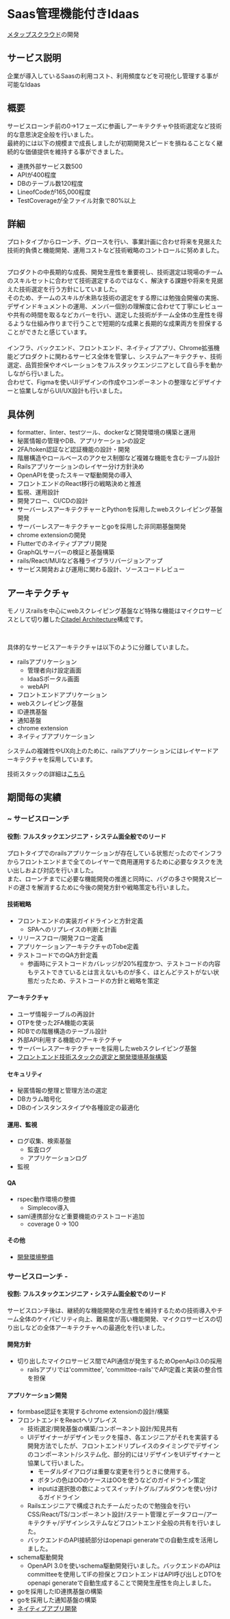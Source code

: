 # Saas管理機能付きIdaas
[メタップスクラウド](https://www.metapscloud.com/)の開発

## サービス説明

企業が導入しているSaasの利用コスト、利用頻度などを可視化し管理する事が可能なIdaas

## 概要
サービスローンチ前の0->1フェーズに参画しアーキテクチャや技術選定など技術的な意思決定全般を行いました。
</br>
最終的には以下の規模まで成長しましたが初期開発スピードを損ねることなく継続的な価値提供を維持する事ができました。

- 連携外部サービス数500
- APIが400程度
- DBのテーブル数120程度
- LineofCodeが165,000程度
- TestCoverageが全ファイル対象で80%以上

## 詳細

プロトタイプからローンチ、グロースを行い、事業計画に合わせ将来を見据えた技術的負債と機能開発、運用コストなど技術戦略のコントロールに努めました。
</br>

</br>
プロダクトの中長期的な成長、開発生産性を重要視し、技術選定は現場のチームのスキルセットに合わせて技術選定するのではなく、解決する課題や将来を見据えた技術選定を行う方針にしていました。
</br>
そのため、チームのスキルが未熟な技術の選定をする際には勉強会開催の実施、デザインドキュメントの運用、メンバー個別の理解度に合わせて丁寧にレビューや共有の時間を取るなどカバーを行い、選定した技術がチーム全体の生産性を得るような仕組み作りまで行うことで短期的な成果と長期的な成果両方を担保することができたと感じています。
</br>
</br>
インフラ、バックエンド、フロントエンド、ネイティブアプリ、Chrome拡張機能どプロダクトに関わるサービス全体を管掌し、システムアーキテクチャ、技術選定、品質担保やオペレーションをフルスタックエンジニアとして自ら手を動かしながら行いました。
</br>
合わせて、Figmaを使いUIデザインの作成やコンポーネントの整理などデザイナーと協業しながらUI/UX設計も行いました。

## 具体例

* formatter、linter、testツール、dockerなど開発環境の構築と運用
* 秘匿情報の管理やDB、アプリケーションの設定
* 2FA/token認証など認証機能の設計・開発
* 階層構造やロールベースのアクセス制御など複雑な機能を含むテーブル設計
* Railsアプリケーションのレイヤー分け方針決め
* OpenAPIを使ったスキーマ駆動開発の導入
* フロントエンドのReact移行の戦略決めと推進
* 監視、運用設計
* 開発フロー、CI/CDの設計
* サーバーレスアーキテクチャーとPythonを採用したwebスクレイピング基盤開発
* サーバーレスアーキテクチャーとgoを採用した非同期基盤開発
* chrome extensionの開発
* Flutterでのネイティブアプリ開発
* GraphQLサーバーの検証と基盤構築
* rails/React/MUIなど各種ライブラリバージョンアップ
* サービス開発および運用に関わる設計、ソースコードレビュー

## アーキテクチャ
モノリスrailsを中心にwebスクレイピング基盤など特殊な機能はマイクロサービスとして切り離した[Citadel Architecture](https://blog.appsignal.com/2020/04/08/the-citadel-architecture-at-appsignal.html)構成です。

</br>

具体的なサービスアーキテクチャは以下のように分離していました。

* railsアプリケーション
  * 管理者向け設定画面
  * IdaaSポータル画面
  * webAPI
* フロントエンドアプリケーション
* webスクレイピング基盤
* ID連携基盤
* 通知基盤
* chrome extension
* ネイティブアプリケーション

システムの複雑性やUX向上のために、railsアプリケーションにはレイヤードアーキテクチャを採用しています。

技術スタックの詳細は[こちら](technology_stack.md)

## 期間毎の実績
### ~ サービスローンチ
#### 役割: フルスタックエンジニア・システム面全般でのリード

プロトタイプでのrailsアプリケーションが存在している状態だったのでインフラからフロントエンドまで全てのレイヤーで商用運用するために必要なタスクを洗い出しおよび対応を行いました。
</br>
また、ローンチまでに必要な機能開発の推進と同時に、バグの多さや開発スピードの遅さを解消するために今後の開発方針や戦略策定も行いました。

#### 技術戦略
* フロントエンドの実装ガイドラインと方針定義
  * SPAへのリプレイスの判断と計画
* リリースフロー/開発フロー定義
* アプリケーションアーキテクチャのTobe定義
* テストコードでのQA方針定義
  * 参画時にテストコードカバレッジが20%程度かつ、テストコードの内容もテストできているとは言えないものが多く、ほとんどテストがない状態だったため、テストコードの方針と戦略を策定

#### アーキテクチャ
* ユーザ情報テーブルの再設計
* OTPを使った2FA機能の実装
* RDBでの階層構造のテーブル設計
* 外部API利用する機能のアーキテクチャ
* サーバーレスアーキテクチャーを採用したwebスクレイピング基盤
* [フロントエンド技術スタックの選定と開発環境基盤構築](achievements/frontend_modern_strategy.md)

#### セキュリティ
* 秘匿情報の整理と管理方法の選定
* DBカラム暗号化
* DBのインスタンスタイプや各種設定の最適化

#### 運用、監視
* ログ収集、検索基盤
  * 監査ログ
  * アプリケーションログ
* 監視

#### QA
* rspec動作環境の整備
  * Simplecov導入
* saml連携部分など重要機能のテストコード追加
  * coverage 0 -> 100

#### その他

* [開発環境整備](achievements/setup_development_enviroments.md)

### サービスローンチ -
#### 役割: フルスタックエンジニア・システム面全般でのリード

サービスロンチ後は、継続的な機能開発の生産性を維持するための技術導入やチーム全体のケイパビリティ向上、難易度が高い機能開発、マイクロサービスの切り出しなどの全体アーキテクチャへの最適化を行いました。

#### 開発方針
* 切り出したマイクロサービス間でAPI通信が発生するためOpenApi3.0の採用
  * railsアプリでは'committee', 'committee-rails'でAPI定義と実装の整合性を担保

#### アプリケーション開発
* formbase認証を実現するchrome extensionの設計/構築
* フロントエンドをReactへリプレイス
  * 技術選定/開発基盤の構築/コンポーネント設計/知見共有
  * UIデザイナーがデザインモックを描き、各エンジニアがそれを実装する開発方法でしたが、フロントエンドリプレイスのタイミングでデザインのコンポーネント/システム化、部分的にはリデザインをUIデザイナーと協業して行いました。
    * モーダルダイアログは重要な変更を行うときに使用する。
    * ボタンの色はOOのケースはOOを使うなどのガイドライン策定
    * inputは選択肢の数によってスイッチ/トグル/プルダウンを使い分けるガイドライン
  * Railsエンジニアで構成されたチームだったので勉強会を行いCSS/React/TS/コンポーネント設計/ステート管理とデータフロー/アーキテクチャ/デザインシステムなどフロントエンド全般の共有を行いました。
  * バックエンドのAPI接続部分はopenapi generateでの自動生成を活用しました。
* schema駆動開発
  * OpenAPI 3.0を使いschema駆動開発行いました。バックエンドのAPIはcommitteeを使用してIFの担保とフロントエンドはAPI呼び出しとDTOをopenapi generateで自動生成することで開発生産性を向上しました。
* goを採用したID連携基盤の構築
* goを採用した通知基盤の構築
* [ネイティブアプリ開発](achievements/native_app.md)
